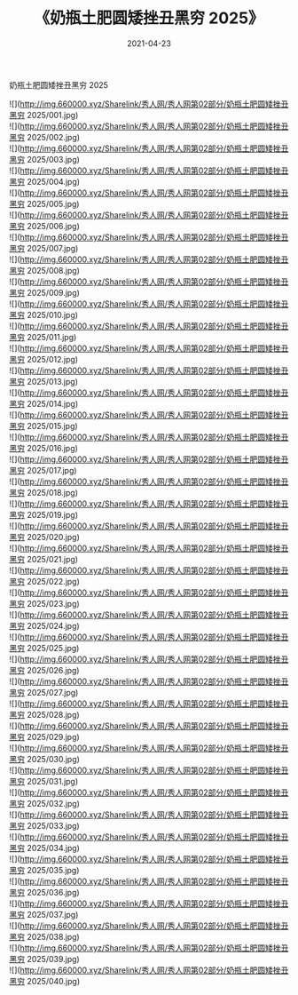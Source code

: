 ﻿---
layout: post
title:  《奶瓶土肥圆矮挫丑黑穷 2025》
date:   2021-04-23
img: http://img.660000.xyz/Sharelink/秀人网/秀人网第02部分/奶瓶土肥圆矮挫丑黑穷 2025/000.jpg
categories: [美女, 清纯, 唯美]
---

奶瓶土肥圆矮挫丑黑穷 2025

  ![](http://img.660000.xyz/Sharelink/秀人网/秀人网第02部分/奶瓶土肥圆矮挫丑黑穷 2025/001.jpg) <br> ![](http://img.660000.xyz/Sharelink/秀人网/秀人网第02部分/奶瓶土肥圆矮挫丑黑穷 2025/002.jpg) <br> ![](http://img.660000.xyz/Sharelink/秀人网/秀人网第02部分/奶瓶土肥圆矮挫丑黑穷 2025/003.jpg) <br> ![](http://img.660000.xyz/Sharelink/秀人网/秀人网第02部分/奶瓶土肥圆矮挫丑黑穷 2025/004.jpg) <br> ![](http://img.660000.xyz/Sharelink/秀人网/秀人网第02部分/奶瓶土肥圆矮挫丑黑穷 2025/005.jpg) <br> ![](http://img.660000.xyz/Sharelink/秀人网/秀人网第02部分/奶瓶土肥圆矮挫丑黑穷 2025/006.jpg) <br> ![](http://img.660000.xyz/Sharelink/秀人网/秀人网第02部分/奶瓶土肥圆矮挫丑黑穷 2025/007.jpg) <br> ![](http://img.660000.xyz/Sharelink/秀人网/秀人网第02部分/奶瓶土肥圆矮挫丑黑穷 2025/008.jpg) <br> ![](http://img.660000.xyz/Sharelink/秀人网/秀人网第02部分/奶瓶土肥圆矮挫丑黑穷 2025/009.jpg) <br> ![](http://img.660000.xyz/Sharelink/秀人网/秀人网第02部分/奶瓶土肥圆矮挫丑黑穷 2025/010.jpg) <br> ![](http://img.660000.xyz/Sharelink/秀人网/秀人网第02部分/奶瓶土肥圆矮挫丑黑穷 2025/011.jpg) <br> ![](http://img.660000.xyz/Sharelink/秀人网/秀人网第02部分/奶瓶土肥圆矮挫丑黑穷 2025/012.jpg) <br> ![](http://img.660000.xyz/Sharelink/秀人网/秀人网第02部分/奶瓶土肥圆矮挫丑黑穷 2025/013.jpg) <br> ![](http://img.660000.xyz/Sharelink/秀人网/秀人网第02部分/奶瓶土肥圆矮挫丑黑穷 2025/014.jpg) <br> ![](http://img.660000.xyz/Sharelink/秀人网/秀人网第02部分/奶瓶土肥圆矮挫丑黑穷 2025/015.jpg) <br> ![](http://img.660000.xyz/Sharelink/秀人网/秀人网第02部分/奶瓶土肥圆矮挫丑黑穷 2025/016.jpg) <br> ![](http://img.660000.xyz/Sharelink/秀人网/秀人网第02部分/奶瓶土肥圆矮挫丑黑穷 2025/017.jpg) <br> ![](http://img.660000.xyz/Sharelink/秀人网/秀人网第02部分/奶瓶土肥圆矮挫丑黑穷 2025/018.jpg) <br> ![](http://img.660000.xyz/Sharelink/秀人网/秀人网第02部分/奶瓶土肥圆矮挫丑黑穷 2025/019.jpg) <br> ![](http://img.660000.xyz/Sharelink/秀人网/秀人网第02部分/奶瓶土肥圆矮挫丑黑穷 2025/020.jpg) <br> ![](http://img.660000.xyz/Sharelink/秀人网/秀人网第02部分/奶瓶土肥圆矮挫丑黑穷 2025/021.jpg) <br> ![](http://img.660000.xyz/Sharelink/秀人网/秀人网第02部分/奶瓶土肥圆矮挫丑黑穷 2025/022.jpg) <br> ![](http://img.660000.xyz/Sharelink/秀人网/秀人网第02部分/奶瓶土肥圆矮挫丑黑穷 2025/023.jpg) <br> ![](http://img.660000.xyz/Sharelink/秀人网/秀人网第02部分/奶瓶土肥圆矮挫丑黑穷 2025/024.jpg) <br> ![](http://img.660000.xyz/Sharelink/秀人网/秀人网第02部分/奶瓶土肥圆矮挫丑黑穷 2025/025.jpg) <br> ![](http://img.660000.xyz/Sharelink/秀人网/秀人网第02部分/奶瓶土肥圆矮挫丑黑穷 2025/026.jpg) <br> ![](http://img.660000.xyz/Sharelink/秀人网/秀人网第02部分/奶瓶土肥圆矮挫丑黑穷 2025/027.jpg) <br> ![](http://img.660000.xyz/Sharelink/秀人网/秀人网第02部分/奶瓶土肥圆矮挫丑黑穷 2025/028.jpg) <br> ![](http://img.660000.xyz/Sharelink/秀人网/秀人网第02部分/奶瓶土肥圆矮挫丑黑穷 2025/029.jpg) <br> ![](http://img.660000.xyz/Sharelink/秀人网/秀人网第02部分/奶瓶土肥圆矮挫丑黑穷 2025/030.jpg) <br> ![](http://img.660000.xyz/Sharelink/秀人网/秀人网第02部分/奶瓶土肥圆矮挫丑黑穷 2025/031.jpg) <br> ![](http://img.660000.xyz/Sharelink/秀人网/秀人网第02部分/奶瓶土肥圆矮挫丑黑穷 2025/032.jpg) <br> ![](http://img.660000.xyz/Sharelink/秀人网/秀人网第02部分/奶瓶土肥圆矮挫丑黑穷 2025/033.jpg) <br> ![](http://img.660000.xyz/Sharelink/秀人网/秀人网第02部分/奶瓶土肥圆矮挫丑黑穷 2025/034.jpg) <br> ![](http://img.660000.xyz/Sharelink/秀人网/秀人网第02部分/奶瓶土肥圆矮挫丑黑穷 2025/035.jpg) <br> ![](http://img.660000.xyz/Sharelink/秀人网/秀人网第02部分/奶瓶土肥圆矮挫丑黑穷 2025/036.jpg) <br> ![](http://img.660000.xyz/Sharelink/秀人网/秀人网第02部分/奶瓶土肥圆矮挫丑黑穷 2025/037.jpg) <br> ![](http://img.660000.xyz/Sharelink/秀人网/秀人网第02部分/奶瓶土肥圆矮挫丑黑穷 2025/038.jpg) <br> ![](http://img.660000.xyz/Sharelink/秀人网/秀人网第02部分/奶瓶土肥圆矮挫丑黑穷 2025/039.jpg) <br> ![](http://img.660000.xyz/Sharelink/秀人网/秀人网第02部分/奶瓶土肥圆矮挫丑黑穷 2025/040.jpg) <br>